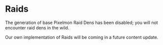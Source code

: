 # Raids

The generation of base Pixelmon Raid Dens has been disabled; you will not encounter raid dens in the wild.

Our own implementation of Raids will be coming in a future content update.
